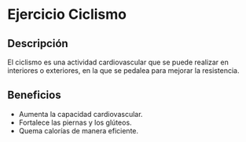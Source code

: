 # Ejercicio Ciclismo

## Descripción
El ciclismo es una actividad cardiovascular que se puede realizar en interiores o exteriores, en la que se pedalea para mejorar la resistencia.

## Beneficios
- Aumenta la capacidad cardiovascular.
- Fortalece las piernas y los glúteos.
- Quema calorías de manera eficiente.
